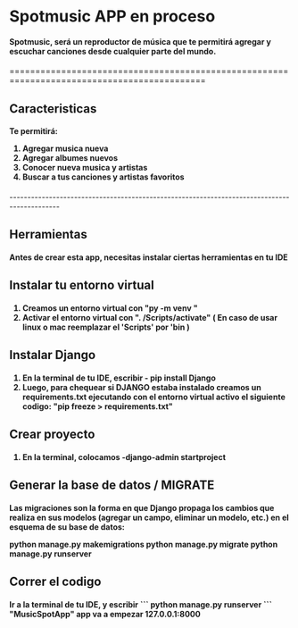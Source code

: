 <h1>Spotmusic APP en proceso</h1>

<h4> Spotmusic, será un reproductor de música que te permitirá agregar y escuchar canciones 
desde cualquier parte del mundo.</h4>

============================================================================================

<h2> Caracteristicas </h2>

<h4> Te permitirá:
<ol>
<li>Agregar musica nueva </li>
<li>Agregar albumes nuevos </li>
<li>Conocer nueva musica y artistas </li>
<li>Buscar a tus canciones y artistas favoritos </li>
</ol>
</h4>
--------------------------------------------------------------------------------------------

<h2> Herramientas </h2>

<h4> Antes de crear esta app, necesitas instalar ciertas herramientas en tu IDE </h4>

<h2> Instalar tu entorno virtual </h3>

<h4> 
<ol>
<li>Creamos un entorno virtual con "py -m venv <nombre entorno virtual>"</li>
<li>Activar el entorno virtual con ". <nombre entorno virtual>/Scripts/activate"
( En caso de usar linux o mac reemplazar el 'Scripts' por 'bin )</li>
</ol>
</h4>

<h2> Instalar Django </h3>

<h4> 
<ol>
<li>En la terminal de tu IDE, escribir - pip install Django</li>
<li>Luego, para chequear si DJANGO estaba instalado creamos un requirements.txt ejecutando 
con el entorno virtual activo el siguiente codigo: "pip freeze > requirements.txt" </li>
</ol>
</h4>

<h2>Crear proyecto</h2>

<h4>
<ol>
<li> En la terminal, colocamos -django-admin startproject <nombre del proyecto </li>
</ol>
</h4>

<h2>Generar la base de datos / MIGRATE</h2>

<h4> Las migraciones son la forma en que Django propaga los cambios que realiza en sus modelos 
(agregar un campo, eliminar un modelo, etc.) en el esquema de su base de datos:

python manage.py makemigrations
python manage.py migrate 
python manage.py runserver

</h4>

<h2>Correr el codigo </h2>

<h4> Ir a la terminal de tu IDE, y escribir 
``` 
python manage.py runserver
```
"MusicSpotApp" app va a empezar 127.0.0.1:8000
</h4>
